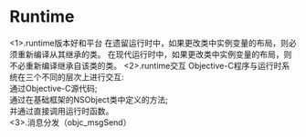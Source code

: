 # Runtime
<1>.runtime版本好和平台
在遗留运行时中，如果更改类中实例变量的布局，则必须重新编译从其继承的类。
在现代运行时中，如果更改类中实例变量的布局，则不必重新编译继承自该类的类。
<2>.runtime交互
Objective-C程序与运行时系统在三个不同的层次上进行交互:   
通过Objective-C源代码;     
通过在基础框架的NSObject类中定义的方法;      
并通过直接调用运行时函数。   
<3>.消息分发（objc_msgSend）





